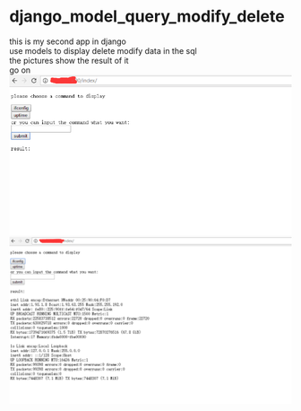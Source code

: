 # django_model_query_modify_delete
this is my second app in django  
use models to display delete modify data in the sql  
the pictures show the result of it  
go on  
![image](https://github.com/276622709/django/blob/master/images/first.png)
![image](https://github.com/276622709/django/blob/master/images/second.png)


